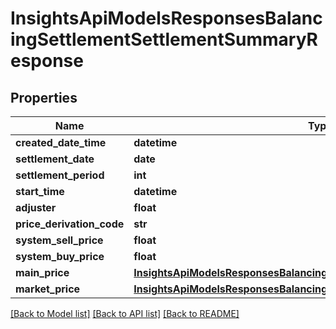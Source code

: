 # InsightsApiModelsResponsesBalancingSettlementSettlementSummaryResponse

## Properties
Name | Type | Description | Notes
------------ | ------------- | ------------- | -------------
**created_date_time** | **datetime** |  | [optional] 
**settlement_date** | **date** |  | [optional] 
**settlement_period** | **int** |  | [optional] 
**start_time** | **datetime** |  | [optional] 
**adjuster** | **float** |  | [optional] 
**price_derivation_code** | **str** |  | [optional] 
**system_sell_price** | **float** |  | [optional] 
**system_buy_price** | **float** |  | [optional] 
**main_price** | [**InsightsApiModelsResponsesBalancingSettlementSettlementSummaryPrice**](InsightsApiModelsResponsesBalancingSettlementSettlementSummaryPrice.md) |  | [optional] 
**market_price** | [**InsightsApiModelsResponsesBalancingSettlementSettlementSummaryPrice**](InsightsApiModelsResponsesBalancingSettlementSettlementSummaryPrice.md) |  | [optional] 

[[Back to Model list]](../README.md#documentation-for-models) [[Back to API list]](../README.md#documentation-for-api-endpoints) [[Back to README]](../README.md)

